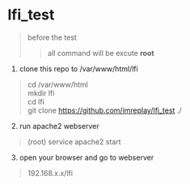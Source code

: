 # lfi_test


> before the test  
>> all command will be excute **root**

1. clone this repo to /var/www/html/lfi  
> cd /var/www/html  
> mkdir lfi  
> cd lfi  
> git clone https://github.com/imreplay/lfi_test ./

2. run apache2 webserver  
> (root) service apache2 start

3. open your browser and go to webserver
> 192.168.x.x/lfi
